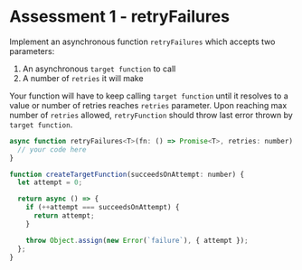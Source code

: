 # Assessment 1 - retryFailures

Implement an asynchronous function `retryFailures` which accepts two parameters:

1. An asynchronous `target function` to call
2. A number of `retries` it will make


Your function will have to keep calling `target function` until it resolves to a value or number of retries reaches `retries` parameter. Upon reaching max number of `retries` allowed, `retryFunction` should throw last error thrown by `target function`.

```javascript
async function retryFailures<T>(fn: () => Promise<T>, retries: number): Promise<T> {
  // your code here
}

function createTargetFunction(succeedsOnAttempt: number) {
  let attempt = 0;

  return async () => {
    if (++attempt === succeedsOnAttempt) {
      return attempt;
    }

    throw Object.assign(new Error(`failure`), { attempt });
  };
}
```
